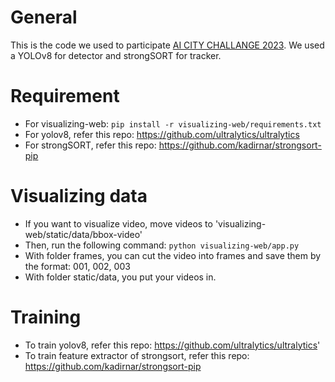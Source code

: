 # General
This is the code we used to participate [AI CITY CHALLANGE 2023](https://www.aicitychallenge.org/).
We used a YOLOv8 for detector and strongSORT for tracker. 
# Requirement 
- For visualizing-web: ```pip install -r visualizing-web/requirements.txt```
- For yolov8, refer this repo: https://github.com/ultralytics/ultralytics
- For strongSORT, refer this repo: https://github.com/kadirnar/strongsort-pip
# Visualizing data
- If you want to visualize video, move videos to 'visualizing-web/static/data/bbox-video'
- Then, run the following command:
```python visualizing-web/app.py```
- With folder frames, you can cut the video into frames and save them by the format: 001, 002, 003
- With folder static/data, you put your videos in.
# Training
- To train yolov8, refer this repo: https://github.com/ultralytics/ultralytics'
- To train feature extractor of strongsort, refer this repo: https://github.com/kadirnar/strongsort-pip
